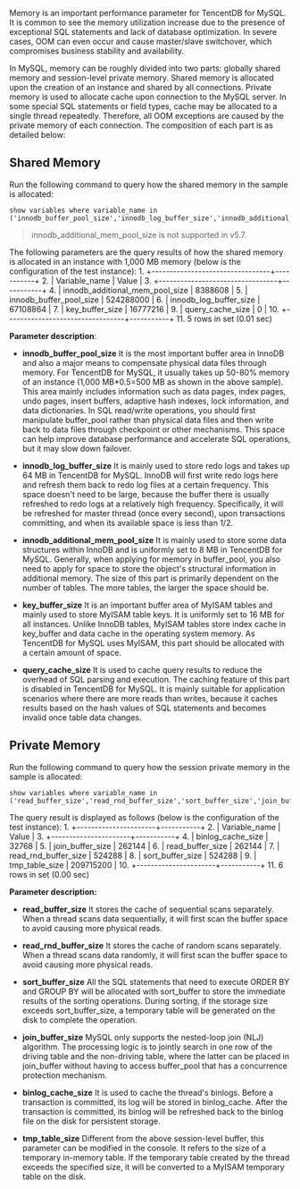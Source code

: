 Memory is an important performance parameter for TencentDB for MySQL. It is common to see the memory utilization increase due to the presence of exceptional SQL statements and lack of database optimization. In severe cases, OOM can even occur and cause master/slave switchover, which compromises business stability and availability.

In MySQL, memory can be roughly divided into two parts: globally shared memory and session-level private memory. Shared memory is allocated upon the creation of an instance and shared by all connections. Private memory is used to allocate cache upon connection to the MySQL server. In some special SQL statements or field types, cache may be allocated to a single thread repeatedly. Therefore, all OOM exceptions are caused by the private memory of each connection. The composition of each part is as detailed below:

## Shared Memory
Run the following command to query how the shared memory in the sample is allocated:
```
show variables where variable_name in ('innodb_buffer_pool_size','innodb_log_buffer_size','innodb_additional_mem_pool_size','key_buffer_size','query_cache_size');
```

>innodb_additional_mem_pool_size is not supported in v5.7.

The following parameters are the query results of how the shared memory is allocated in an instance with 1,000 MB memory (below is the configuration of the test instance):
	1.  +---------------------------------+-----------+
	2.  | Variable_name                   | Value     |
	3.  +---------------------------------+-----------+
	4.  | innodb_additional_mem_pool_size | 8388608   |
	5.  | innodb_buffer_pool_size         | 524288000 |
	6.  | innodb_log_buffer_size          | 67108864  |
	7.  | key_buffer_size                 | 16777216  |
	9.  | query_cache_size                | 0         |
	10. +---------------------------------+-----------+
	11. 5 rows in set (0.01 sec)

**Parameter description**:
- **innodb_buffer_pool_size**
 It is the most important buffer area in InnoDB and also a major means to compensate physical data files through memory. For TencentDB for MySQL, it usually takes up 50-80% memory of an instance (1,000 MB*0.5=500 MB as shown in the above sample). This area mainly includes information such as data pages, index pages, undo pages, insert buffers, adaptive hash indexes, lock information, and data dictionaries. In SQL read/write operations, you should first manipulate buffer_pool rather than physical data files and then write back to data files through checkpoint or other mechanisms. This space can help improve database performance and accelerate SQL operations, but it may slow down failover.

- **innodb_log_buffer_size**
 It is mainly used to store redo logs and takes up 64 MB in TencentDB for MySQL. InnoDB will first write redo logs here and refresh them back to redo log files at a certain frequency. This space doesn't need to be large, because the buffer there is usually refreshed to redo logs at a relatively high frequency. Specifically, it will be refreshed for master thread (once every second), upon transactions committing, and when its available space is less than 1/2.

- **innodb_additional_mem_pool_size**
 It is mainly used to store some data structures within InnoDB and is uniformly set to 8 MB in TencentDB for MySQL. Generally, when applying for memory in buffer_pool, you also need to apply for space to store the object's structural information in additional memory. The size of this part is primarily dependent on the number of tables. The more tables, the larger the space should be.

- **key_buffer_size**
 It is an important buffer area of MyISAM tables and mainly used to store MyISAM table keys. It is uniformly set to 16 MB for all instances. Unlike InnoDB tables, MyISAM tables store index cache in key_buffer and data cache in the operating system memory. As TencentDB for MySQL uses MyISAM, this part should be allocated with a certain amount of space.

- **query_cache_size**
 It is used to cache query results to reduce the overhead of SQL parsing and execution. The caching feature of this part is disabled in TencentDB for MySQL. It is mainly suitable for application scenarios where there are more reads than writes, because it caches results based on the hash values of SQL statements and becomes invalid once table data changes.

## Private Memory
Run the following command to query how the session private memory in the sample is allocated:
```
show variables where variable_name in ('read_buffer_size','read_rnd_buffer_size','sort_buffer_size','join_buffer_size','binlog_cache_size','tmp_table_size');
```

The query result is displayed as follows (below is the configuration of the test instance):
		1.  +----------------------+-----------+
		2.  | Variable_name        | Value     |
		3. +----------------------+-----------+
		4.  | binlog_cache_size    | 32768     |
		5.  | join_buffer_size     | 262144    |
		6.  | read_buffer_size     | 262144    |
		7.  | read_rnd_buffer_size | 524288    |
		8.  | sort_buffer_size     | 524288    |
		9.  | tmp_table_size       | 209715200 |
		10.  +----------------------+-----------+
		11.  6 rows in set (0.00 sec)

**Parameter description:**

- **read_buffer_size**
	It stores the cache of sequential scans separately. When a thread scans data sequentially, it will first scan the buffer space to avoid causing more physical reads.

- **read_rnd_buffer_size**
	It stores the cache of random scans separately. When a thread scans data randomly, it will first scan the buffer space to avoid causing more physical reads.
	
- **sort_buffer_size**
	All the SQL statements that need to execute ORDER BY and GROUP BY will be allocated with sort_buffer to store the immediate results of the sorting operations. During sorting, if the storage size exceeds sort_buffer_size, a temporary table will be generated on the disk to complete the operation.

- **join_buffer_size**
	MySQL only supports the nested-loop join (NLJ) algorithm. The processing logic is to jointly search in one row of the driving table and the non-driving table, where the latter can be placed in join_buffer without having to access buffer_pool that has a concurrence protection mechanism.

- **binlog_cache_size**
	It is used to cache the thread's binlogs. Before a transaction is committed, its log will be stored in binlog_cache. After the transaction is committed, its binlog will be refreshed back to the binlog file on the disk for persistent storage.

- **tmp_table_size**
	Different from the above session-level buffer, this parameter can be modified in the console. It refers to the size of a temporary in-memory table. If the temporary table created by the thread exceeds the specified size, it will be converted to a MyISAM temporary table on the disk.
